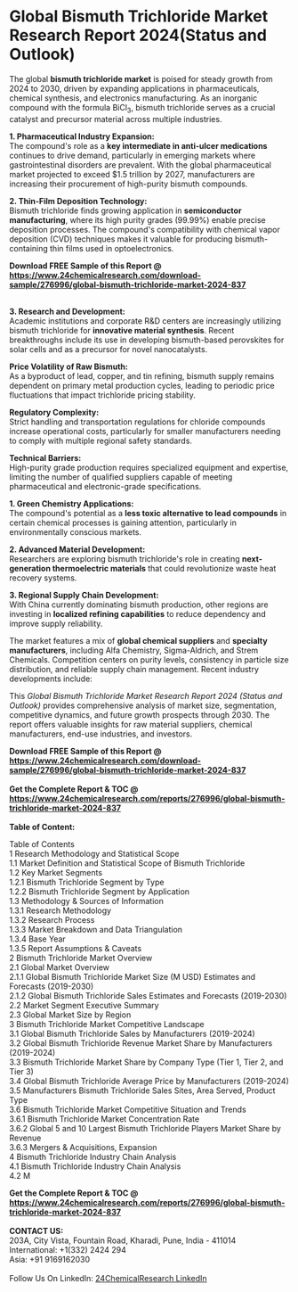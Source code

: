 <h1>Global Bismuth Trichloride Market Research Report 2024(Status and Outlook)</h1><p>The global <strong>bismuth trichloride market</strong> is poised for steady growth from 2024 to 2030, driven by expanding applications in pharmaceuticals, chemical synthesis, and electronics manufacturing. As an inorganic compound with the formula BiCl<sub>3</sub>, bismuth trichloride serves as a crucial catalyst and precursor material across multiple industries.</p><p><strong>1. Pharmaceutical Industry Expansion:</strong><br>
The compound's role as a <strong>key intermediate in anti-ulcer medications</strong> continues to drive demand, particularly in emerging markets where gastrointestinal disorders are prevalent. With the global pharmaceutical market projected to exceed $1.5 trillion by 2027, manufacturers are increasing their procurement of high-purity bismuth compounds.</p><p><strong>2. Thin-Film Deposition Technology:</strong><br>
Bismuth trichloride finds growing application in <strong>semiconductor manufacturing</strong>, where its high purity grades (99.99%) enable precise deposition processes. The compound's compatibility with chemical vapor deposition (CVD) techniques makes it valuable for producing bismuth-containing thin films used in optoelectronics.</p><div><b>Download FREE Sample of this Report @ 
            <a href="https://www.24chemicalresearch.com/download-sample/276996/global-bismuth-trichloride-market-2024-837">
            https://www.24chemicalresearch.com/download-sample/276996/global-bismuth-trichloride-market-2024-837</a></b></div><br><p><strong>3. Research and Development:</strong><br>
Academic institutions and corporate R&amp;D centers are increasingly utilizing bismuth trichloride for <strong>innovative material synthesis</strong>. Recent breakthroughs include its use in developing bismuth-based perovskites for solar cells and as a precursor for novel nanocatalysts.</p><p><strong>Price Volatility of Raw Bismuth:</strong><br>
	As a byproduct of lead, copper, and tin refining, bismuth supply remains dependent on primary metal production cycles, leading to periodic price fluctuations that impact trichloride pricing stability.</p><p><strong>Regulatory Complexity:</strong><br>
	Strict handling and transportation regulations for chloride compounds increase operational costs, particularly for smaller manufacturers needing to comply with multiple regional safety standards.</p><p><strong>Technical Barriers:</strong><br>
	High-purity grade production requires specialized equipment and expertise, limiting the number of qualified suppliers capable of meeting pharmaceutical and electronic-grade specifications.</p><p><strong>1. Green Chemistry Applications:</strong><br>
The compound's potential as a <strong>less toxic alternative to lead compounds</strong> in certain chemical processes is gaining attention, particularly in environmentally conscious markets.</p><p><strong>2. Advanced Material Development:</strong><br>
Researchers are exploring bismuth trichloride's role in creating <strong>next-generation thermoelectric materials</strong> that could revolutionize waste heat recovery systems.</p><p><strong>3. Regional Supply Chain Development:</strong><br>
With China currently dominating bismuth production, other regions are investing in <strong>localized refining capabilities</strong> to reduce dependency and improve supply reliability.</p><p>The market features a mix of <strong>global chemical suppliers</strong> and <strong>specialty manufacturers</strong>, including Alfa Chemistry, Sigma-Aldrich, and Strem Chemicals. Competition centers on purity levels, consistency in particle size distribution, and reliable supply chain management. Recent industry developments include:</p><p>This <em>Global Bismuth Trichloride Market Research Report 2024 (Status and Outlook)</em> provides comprehensive analysis of market size, segmentation, competitive dynamics, and future growth prospects through 2030. The report offers valuable insights for raw material suppliers, chemical manufacturers, end-use industries, and investors.</p><div><b>Download FREE Sample of this Report @ 
            <a href="https://www.24chemicalresearch.com/download-sample/276996/global-bismuth-trichloride-market-2024-837">
            https://www.24chemicalresearch.com/download-sample/276996/global-bismuth-trichloride-market-2024-837</a></b></div><br><div><b>Get the Complete Report & TOC @ 
            <a href="https://www.24chemicalresearch.com/reports/276996/global-bismuth-trichloride-market-2024-837">
            https://www.24chemicalresearch.com/reports/276996/global-bismuth-trichloride-market-2024-837</a></b></div><br>
            <b>Table of Content:</b><p>Table of Contents<br />
1 Research Methodology and Statistical Scope<br />
1.1 Market Definition and Statistical Scope of Bismuth Trichloride<br />
1.2 Key Market Segments<br />
1.2.1 Bismuth Trichloride Segment by Type<br />
1.2.2 Bismuth Trichloride Segment by Application<br />
1.3 Methodology & Sources of Information<br />
1.3.1 Research Methodology<br />
1.3.2 Research Process<br />
1.3.3 Market Breakdown and Data Triangulation<br />
1.3.4 Base Year<br />
1.3.5 Report Assumptions & Caveats<br />
2 Bismuth Trichloride Market Overview<br />
2.1 Global Market Overview<br />
2.1.1 Global Bismuth Trichloride Market Size (M USD) Estimates and Forecasts (2019-2030)<br />
2.1.2 Global Bismuth Trichloride Sales Estimates and Forecasts (2019-2030)<br />
2.2 Market Segment Executive Summary<br />
2.3 Global Market Size by Region<br />
3 Bismuth Trichloride Market Competitive Landscape<br />
3.1 Global Bismuth Trichloride Sales by Manufacturers (2019-2024)<br />
3.2 Global Bismuth Trichloride Revenue Market Share by Manufacturers (2019-2024)<br />
3.3 Bismuth Trichloride Market Share by Company Type (Tier 1, Tier 2, and Tier 3)<br />
3.4 Global Bismuth Trichloride Average Price by Manufacturers (2019-2024)<br />
3.5 Manufacturers Bismuth Trichloride Sales Sites, Area Served, Product Type<br />
3.6 Bismuth Trichloride Market Competitive Situation and Trends<br />
3.6.1 Bismuth Trichloride Market Concentration Rate<br />
3.6.2 Global 5 and 10 Largest Bismuth Trichloride Players Market Share by Revenue<br />
3.6.3 Mergers & Acquisitions, Expansion<br />
4 Bismuth Trichloride Industry Chain Analysis<br />
4.1 Bismuth Trichloride Industry Chain Analysis<br />
4.2 M</p><div><b>Get the Complete Report & TOC @ 
            <a href="https://www.24chemicalresearch.com/reports/276996/global-bismuth-trichloride-market-2024-837">
            https://www.24chemicalresearch.com/reports/276996/global-bismuth-trichloride-market-2024-837</a></b></div><br><b>CONTACT US:</b><br>
            203A, City Vista, Fountain Road, Kharadi, Pune, India - 411014<br>
            International: +1(332) 2424 294<br>
            Asia: +91 9169162030 <br><br>
            Follow Us On LinkedIn: <a href="https://www.linkedin.com/company/24chemicalresearch/">24ChemicalResearch LinkedIn</a>